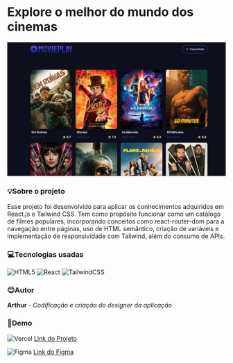 # Explore o melhor do mundo dos cinemas
<img src="./src/assets/home.png" alt="moviePlay" />

### 💡Sobre o projeto
Esse projeto foi desenvolvido para aplicar os conhecimentos adquiridos em React.js e Tailwind CSS. Tem como propósito funcionar como um catálogo de filmes populares, incorporando conceitos como react-router-dom para a navegação entre páginas, uso de HTML semântico, criação de variáveis e implementação de responsividade com Tailwind, além do consumo de APIs.

### 💻Tecnologias usadas
![HTML5](https://img.shields.io/badge/html5-%23E34F26.svg?style=for-the-badge&logo=html5&logoColor=white)
![React](https://img.shields.io/badge/react-%2320232a.svg?style=for-the-badge&logo=react&logoColor=%2361DAFB)
![TailwindCSS](https://img.shields.io/badge/tailwindcss-%2338B2AC.svg?style=for-the-badge&logo=tailwind-css&logoColor=white)

### 😊Autor
**Arthur** - _Codificação e criação do designer da aplicação_

### 🚀Demo
![Vercel](https://img.shields.io/badge/vercel-%23000000.svg?style=for-the-badge&logo=vercel&logoColor=white)
<a href="https://movieplay-gold.vercel.app/"/>Link do Projeto</a>

![Figma](https://img.shields.io/badge/figma-%23F24E1E.svg?style=for-the-badge&logo=figma&logoColor=white)
<a href="https://www.figma.com/file/3e69UeiCJ84GmW9tu0WoqP/moviePlay?type=design&node-id=0%3A1&mode=design&t=4QfimPiqiefCCdJv-1"/>Link do Figma</a>
